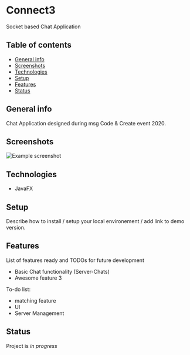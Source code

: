 # Connect3
Socket based Chat Application

## Table of contents
* [General info](#general-info)
* [Screenshots](#screenshots)
* [Technologies](#technologies)
* [Setup](#setup)
* [Features](#features)
* [Status](#status)

## General info
Chat Application designed during msg Code & Create event 2020.

## Screenshots
![Example screenshot](./img/screenshot.png)

## Technologies
* JavaFX

## Setup
Describe how to install / setup your local environement / add link to demo version.

## Features
List of features ready and TODOs for future development
* Basic Chat functionality (Server-Chats)
* Awesome feature 3

To-do list:
* matching feature
* UI
* Server Management

## Status
Project is _in progress_
